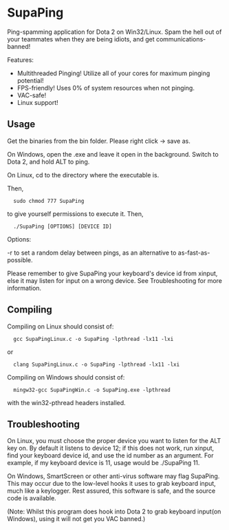 SupaPing
========

Ping-spamming application for Dota 2 on Win32/Linux. Spam the hell out of your teammates when they are being idiots, and get communications-banned!


Features:

 * Multithreaded Pinging! Utilize all of your cores for maximum pinging potential!
 * FPS-friendly! Uses 0% of system resources when not pinging.
 * VAC-safe!
 * Linux support!

Usage
--------

Get the binaries from the bin folder. Please right click -> save as.

On Windows, open the .exe and leave it open in the background. Switch to Dota 2, and hold ALT to ping.

On Linux, cd to the directory where the executable is. 

Then,

      sudo chmod 777 SupaPing 

to give yourself permissions to execute it. Then,

      ./SupaPing [OPTIONS] [DEVICE ID]

Options: 

-r to set a random delay between pings, as an alternative to as-fast-as-possible.

Please remember to give SupaPing your keyboard's device id from xinput, else it may listen for input on a wrong device. See Troubleshooting for more information.




Compiling
--------

Compiling on Linux should consist of:

      gcc SupaPingLinux.c -o SupaPing -lpthread -lx11 -lxi

or

      clang SupaPingLinux.c -o SupaPing -lpthread -lx11 -lxi
      
      
Compiling on Windows should consist of:

      mingw32-gcc SupaPingWin.c -o SupaPing.exe -lpthread
      
with the win32-pthread headers installed.
      
      
Troubleshooting
--------

On Linux, you must choose the proper device you want to listen for the ALT key on. By default it listens to device 12; if this does not work, run xinput, find your keyboard device id, and use the id number as an argument. For example, if my keyboard device is 11, usage would be ./SupaPing 11.

On Windows, SmartScreen or other anti-virus software may flag SupaPing. This may occur due to the low-level hooks it uses to grab keyboard input, much like a keylogger. Rest assured, this software is safe, and the source code is available.

(Note: Whilst this program does hook into Dota 2 to grab keyboard input(on Windows), using it will not get you VAC banned.)

